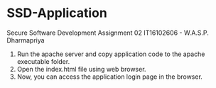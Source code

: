 # SSD-Application
Secure Software Development Assignment 02 
IT16102606  -  W.A.S.P. Dharmapriya

1) Run the apache server and copy application code to the apache executable folder.
2) Open the index.html file using web browser.
3) Now, you can access the application login page in the browser.
